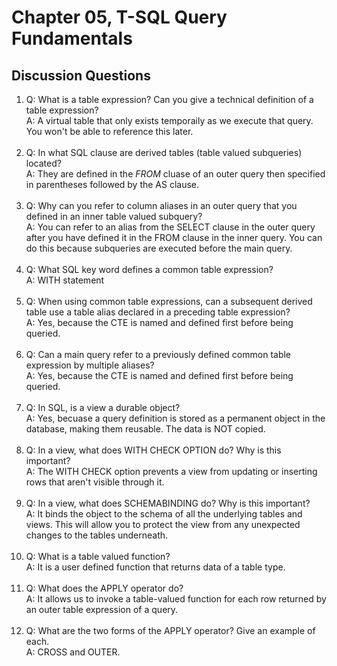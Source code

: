 # Chapter 05, T-SQL Query Fundamentals

## Discussion Questions

1. Q: What is a table expression? Can you give a technical definition of a table expression?  
   A: A virtual table that only exists temporaily as we execute that query. You won't be able to reference this later.<br><br>
1. Q: In what SQL clause are derived tables (table valued subqueries) located?  
   A: They are defined in the *FROM* cluase of an outer query then specified in parentheses followed by the AS clause.<br><br>
1. Q: Why can you refer to column aliases in an outer query that you defined in an inner table valued subquery?  
   A: You can refer to an alias from the SELECT clause in the outer query after you have defined it in the FROM clause in the inner query. You can do this because subqueries are executed before the main query.<br><br>
1. Q: What SQL key word defines a common table expression?  
   A: WITH statement<br><br>
1. Q: When using common table expressions, can a subsequent derived table use a table alias declared in a preceding table expression?  
   A: Yes, because the CTE is named and defined first before being queried.<br><br>
1. Q: Can a main query refer to a previously defined common table expression by multiple aliases?  
   A: Yes, because the CTE is named and defined first before being queried.<br><br>
1. Q: In SQL, is a view a durable object?  
   A: Yes, becuase a query definition is stored as a permanent object in the database, making them reusable. The data is NOT copied.<br><br>
1. Q: In a view, what does WITH CHECK OPTION do? Why is this important?  
   A: The WITH CHECK option prevents a view from updating or inserting rows that aren't visible through it.<br><br>
1. Q: In a view, what does SCHEMABINDING do? Why is this important?  
   A: It binds the object to the schema of all the underlying tables and views. This will allow you to protect the view from any unexpected changes to the tables underneath. <br><br>
1. Q: What is a table valued function?  
   A: It is a user defined function that returns data of a table type.<br><br>
1. Q: What does the APPLY operator do?  
   A: It allows us to invoke a table-valued function for each row returned by an outer table expression of a query.<br><br>
1. Q: What are the two forms of the APPLY operator? Give an example of each.  
   A: CROSS and OUTER.<br><br>